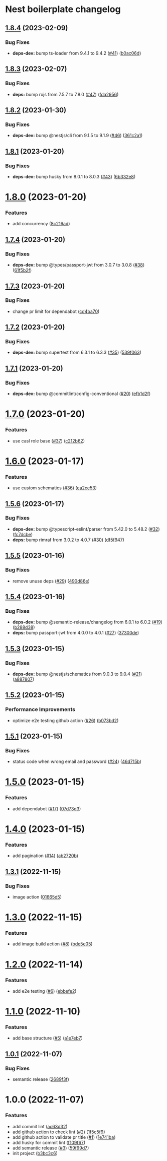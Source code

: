 # Nest boilerplate changelog

## [1.8.4](https://github.com/Notekunn/nest-boilerplate/compare/v1.8.3...v1.8.4) (2023-02-09)


### Bug Fixes

* **deps-dev:** bump ts-loader from 9.4.1 to 9.4.2 ([#41](https://github.com/Notekunn/nest-boilerplate/issues/41)) ([b0ac06d](https://github.com/Notekunn/nest-boilerplate/commit/b0ac06dd488abd45b4a9176991e993d45e50455c))

## [1.8.3](https://github.com/Notekunn/nest-boilerplate/compare/v1.8.2...v1.8.3) (2023-02-07)


### Bug Fixes

* **deps:** bump rxjs from 7.5.7 to 7.8.0 ([#47](https://github.com/Notekunn/nest-boilerplate/issues/47)) ([fda2956](https://github.com/Notekunn/nest-boilerplate/commit/fda29565440d00f8123e02d41711214b169fc889))

## [1.8.2](https://github.com/Notekunn/nest-boilerplate/compare/v1.8.1...v1.8.2) (2023-01-30)


### Bug Fixes

* **deps-dev:** bump @nestjs/cli from 9.1.5 to 9.1.9 ([#46](https://github.com/Notekunn/nest-boilerplate/issues/46)) ([361c2a1](https://github.com/Notekunn/nest-boilerplate/commit/361c2a1767a2de667b76c4dda051944641a20da8))

## [1.8.1](https://github.com/Notekunn/nest-boilerplate/compare/v1.8.0...v1.8.1) (2023-01-20)


### Bug Fixes

* **deps-dev:** bump husky from 8.0.1 to 8.0.3 ([#43](https://github.com/Notekunn/nest-boilerplate/issues/43)) ([6b332e8](https://github.com/Notekunn/nest-boilerplate/commit/6b332e8a10ff7162f3a6147496d519058ba49afc))

# [1.8.0](https://github.com/Notekunn/nest-boilerplate/compare/v1.7.4...v1.8.0) (2023-01-20)


### Features

* add concurrency ([8c216ad](https://github.com/Notekunn/nest-boilerplate/commit/8c216ad277dae3fe6d750db73c22dc8fcb6e4136))

## [1.7.4](https://github.com/Notekunn/nest-boilerplate/compare/v1.7.3...v1.7.4) (2023-01-20)


### Bug Fixes

* **deps-dev:** bump @types/passport-jwt from 3.0.7 to 3.0.8 ([#38](https://github.com/Notekunn/nest-boilerplate/issues/38)) ([61f5b2f](https://github.com/Notekunn/nest-boilerplate/commit/61f5b2f2f81ffc5c4e6db87d0eeed0803b545efa))

## [1.7.3](https://github.com/Notekunn/nest-boilerplate/compare/v1.7.2...v1.7.3) (2023-01-20)


### Bug Fixes

* change pr limit for dependabot ([cd4ba70](https://github.com/Notekunn/nest-boilerplate/commit/cd4ba70b8435c7cf9417b4e27bd856e381c42cca))

## [1.7.2](https://github.com/Notekunn/nest-boilerplate/compare/v1.7.1...v1.7.2) (2023-01-20)


### Bug Fixes

* **deps-dev:** bump supertest from 6.3.1 to 6.3.3 ([#35](https://github.com/Notekunn/nest-boilerplate/issues/35)) ([539f063](https://github.com/Notekunn/nest-boilerplate/commit/539f063fc92bbcd082316abf35a7e47823e2d891))

## [1.7.1](https://github.com/Notekunn/nest-boilerplate/compare/v1.7.0...v1.7.1) (2023-01-20)


### Bug Fixes

* **deps-dev:** bump @commitlint/config-conventional ([#20](https://github.com/Notekunn/nest-boilerplate/issues/20)) ([efb1d2f](https://github.com/Notekunn/nest-boilerplate/commit/efb1d2fc6d316a3d1d987fcdea903453ae38679f))

# [1.7.0](https://github.com/Notekunn/nest-boilerplate/compare/v1.6.0...v1.7.0) (2023-01-20)


### Features

* use casl role base ([#37](https://github.com/Notekunn/nest-boilerplate/issues/37)) ([c212b62](https://github.com/Notekunn/nest-boilerplate/commit/c212b62f9e44f087b6ad7522bc0e78343b7a675d))

# [1.6.0](https://github.com/Notekunn/nest-boilerplate/compare/v1.5.6...v1.6.0) (2023-01-17)


### Features

* use custom schematics ([#36](https://github.com/Notekunn/nest-boilerplate/issues/36)) ([ea2ce53](https://github.com/Notekunn/nest-boilerplate/commit/ea2ce53bce62442053562a37e89ede670090286c))

## [1.5.6](https://github.com/Notekunn/nest-boilerplate/compare/v1.5.5...v1.5.6) (2023-01-17)


### Bug Fixes

* **deps-dev:** bump @typescript-eslint/parser from 5.42.0 to 5.48.2 ([#32](https://github.com/Notekunn/nest-boilerplate/issues/32)) ([fc7dcbe](https://github.com/Notekunn/nest-boilerplate/commit/fc7dcbec05f9a19f670d204f74f0e33470c8b834))
* **deps:** bump rimraf from 3.0.2 to 4.0.7 ([#30](https://github.com/Notekunn/nest-boilerplate/issues/30)) ([df5f947](https://github.com/Notekunn/nest-boilerplate/commit/df5f947ae290a9038fab1673037a804438317079))

## [1.5.5](https://github.com/Notekunn/nest-boilerplate/compare/v1.5.4...v1.5.5) (2023-01-16)


### Bug Fixes

* remove unuse deps ([#29](https://github.com/Notekunn/nest-boilerplate/issues/29)) ([490d86e](https://github.com/Notekunn/nest-boilerplate/commit/490d86e3bf343a777bfb1e989b5e356fec348e48))

## [1.5.4](https://github.com/Notekunn/nest-boilerplate/compare/v1.5.3...v1.5.4) (2023-01-16)


### Bug Fixes

* **deps-dev:** bump @semantic-release/changelog from 6.0.1 to 6.0.2 ([#19](https://github.com/Notekunn/nest-boilerplate/issues/19)) ([b288d38](https://github.com/Notekunn/nest-boilerplate/commit/b288d382b6e79bc8b601de6e0f40242b6e4a5766))
* **deps:** bump passport-jwt from 4.0.0 to 4.0.1 ([#27](https://github.com/Notekunn/nest-boilerplate/issues/27)) ([37300de](https://github.com/Notekunn/nest-boilerplate/commit/37300de9d5ea2305eecf312bc39933ff31b90ad8))

## [1.5.3](https://github.com/Notekunn/nest-boilerplate/compare/v1.5.2...v1.5.3) (2023-01-15)


### Bug Fixes

* **deps-dev:** bump @nestjs/schematics from 9.0.3 to 9.0.4 ([#21](https://github.com/Notekunn/nest-boilerplate/issues/21)) ([a887807](https://github.com/Notekunn/nest-boilerplate/commit/a88780746cc9a7077ab5f5229ee1b8ef4a395b98))

## [1.5.2](https://github.com/Notekunn/nest-boilerplate/compare/v1.5.1...v1.5.2) (2023-01-15)


### Performance Improvements

* optimize e2e testing github action ([#26](https://github.com/Notekunn/nest-boilerplate/issues/26)) ([b073bd2](https://github.com/Notekunn/nest-boilerplate/commit/b073bd28769587df205c5a48a8551a65fc34181e))

## [1.5.1](https://github.com/Notekunn/nest-boilerplate/compare/v1.5.0...v1.5.1) (2023-01-15)


### Bug Fixes

* status code when wrong email and password ([#24](https://github.com/Notekunn/nest-boilerplate/issues/24)) ([46d715b](https://github.com/Notekunn/nest-boilerplate/commit/46d715b4e2ddf729cd2254cf8a413adc231af0af))

# [1.5.0](https://github.com/Notekunn/nest-boilerplate/compare/v1.4.0...v1.5.0) (2023-01-15)


### Features

* add dependabot ([#17](https://github.com/Notekunn/nest-boilerplate/issues/17)) ([07d73d3](https://github.com/Notekunn/nest-boilerplate/commit/07d73d37a75152b497afe421766a9e449cb9c4f8))

# [1.4.0](https://github.com/Notekunn/nest-boilerplate/compare/v1.3.1...v1.4.0) (2023-01-15)


### Features

* add pagination ([#14](https://github.com/Notekunn/nest-boilerplate/issues/14)) ([ab2720b](https://github.com/Notekunn/nest-boilerplate/commit/ab2720bce4b0aac1090bfb4a4cb7458438eb8b03))

## [1.3.1](https://github.com/Notekunn/nest-boilerplate/compare/v1.3.0...v1.3.1) (2022-11-15)


### Bug Fixes

* image action ([01665d5](https://github.com/Notekunn/nest-boilerplate/commit/01665d5a6d179bfffe5a5ab3c3ef92527ac38745))

# [1.3.0](https://github.com/Notekunn/nest-boilerplate/compare/v1.2.0...v1.3.0) (2022-11-15)


### Features

* add image build action ([#8](https://github.com/Notekunn/nest-boilerplate/issues/8)) ([bde5e05](https://github.com/Notekunn/nest-boilerplate/commit/bde5e05bba0270191ba8d132455290ba92d6fad2))

# [1.2.0](https://github.com/Notekunn/nest-boilerplate/compare/v1.1.0...v1.2.0) (2022-11-14)


### Features

* add e2e testing ([#6](https://github.com/Notekunn/nest-boilerplate/issues/6)) ([ebbefe2](https://github.com/Notekunn/nest-boilerplate/commit/ebbefe20e8e37663d7f3cf640d37bddd39cf8399))

# [1.1.0](https://github.com/Notekunn/nest-boilerplate/compare/v1.0.1...v1.1.0) (2022-11-10)


### Features

* add base structure ([#5](https://github.com/Notekunn/nest-boilerplate/issues/5)) ([a1e7eb7](https://github.com/Notekunn/nest-boilerplate/commit/a1e7eb722504bd571885d7c7cdeeed5a50c5576c))

## [1.0.1](https://github.com/Notekunn/nest-boilerplate/compare/v1.0.0...v1.0.1) (2022-11-07)


### Bug Fixes

* semantic release ([2689f3f](https://github.com/Notekunn/nest-boilerplate/commit/2689f3ff6a9a4f2d2c6bbc7068b61d9e3dfa5ca1))

# 1.0.0 (2022-11-07)


### Features

* add commit lint ([ac63d32](https://github.com/Notekunn/nest-boilerplate/commit/ac63d324bb7f7d83b95ad820e1328e78ed19eac0))
* add github action to check lint ([#2](https://github.com/Notekunn/nest-boilerplate/issues/2)) ([1f5c5f9](https://github.com/Notekunn/nest-boilerplate/commit/1f5c5f9d55260bfb3e8ce6f8f06a00acff5282db))
* add github action to validate pr title ([#1](https://github.com/Notekunn/nest-boilerplate/issues/1)) ([1e741ba](https://github.com/Notekunn/nest-boilerplate/commit/1e741bae7c969b1a25006114cf8a1845741d87e9))
* add husky for commit lint ([f109f67](https://github.com/Notekunn/nest-boilerplate/commit/f109f67b7e0ab464fd95089d07be64238622f8e9))
* add semantic release ([#3](https://github.com/Notekunn/nest-boilerplate/issues/3)) ([59f99d7](https://github.com/Notekunn/nest-boilerplate/commit/59f99d7f697879fc312ac27129991a71b0ea5770))
* init project ([b3bc3c6](https://github.com/Notekunn/nest-boilerplate/commit/b3bc3c6a216702687da85e2718eba3d3c2ef8980))
